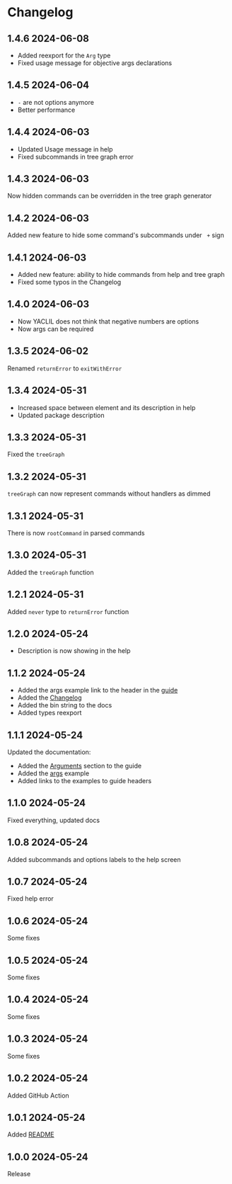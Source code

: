 # Changelog

## 1.4.6 2024-06-08

- Added reexport for the `Arg` type
- Fixed usage message for objective args declarations

## 1.4.5 2024-06-04

- `-` are not options anymore
- Better performance

## 1.4.4 2024-06-03

- Updated Usage message in help
- Fixed subcommands in tree graph error

## 1.4.3 2024-06-03

Now hidden commands can be overridden in the tree graph generator

## 1.4.2 2024-06-03

Added new feature to hide some command's subcommands under ` +` sign

## 1.4.1 2024-06-03

- Added new feature: ability to hide commands from help and tree graph
- Fixed some typos in the Changelog

## 1.4.0 2024-06-03

- Now YACLIL does not think that negative numbers are options
- Now args can be required

## 1.3.5 2024-06-02

Renamed `returnError` to `exitWithError`

## 1.3.4 2024-05-31

- Increased space between element and its description in help
- Updated package description

## 1.3.3 2024-05-31

Fixed the `treeGraph`

## 1.3.2 2024-05-31

`treeGraph` can now represent commands without handlers as dimmed

## 1.3.1 2024-05-31

There is now `rootCommand` in parsed commands

## 1.3.0 2024-05-31

Added the `treeGraph` function

## 1.2.1 2024-05-31

Added `never` type to `returnError` function

## 1.2.0 2024-05-24

- Description is now showing in the help

## 1.1.2 2024-05-24

- Added the args example link to the header in the [guide](./docs/guide.md)
- Added the [Changelog](./CHANGELOG.md)
- Added the bin string to the docs
- Added types reexport

## 1.1.1 2024-05-24

Updated the documentation:
- Added the [Arguments](./docs/guide.md#Arguments) section to the guide
- Added the [args](./docs/examples/args.mjs) example
- Added links to the examples to guide headers

## 1.1.0 2024-05-24

Fixed everything, updated docs

## 1.0.8 2024-05-24

Added subcommands and options labels to the help screen

## 1.0.7 2024-05-24

Fixed help error

## 1.0.6 2024-05-24

Some fixes

## 1.0.5 2024-05-24

Some fixes

## 1.0.4 2024-05-24

Some fixes

## 1.0.3 2024-05-24

Some fixes

## 1.0.2 2024-05-24

Added GitHub Action

## 1.0.1 2024-05-24

Added [README](./README.md)

## 1.0.0 2024-05-24

Release
